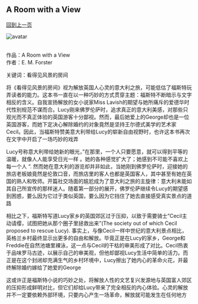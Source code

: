 ## A Room with a View
[回到上一页](https://boheme13.github.io/Reviews/)  &nbsp;&nbsp;

![avatar](https://images.seattletimes.com/wp-content/uploads/2020/09/09042020_room_094741.jpg?d=2040x1144)
<br>
<br>

作品：A Room with a View<br>
作者：E. M. Forster<br>

关键词：看得见风景的房间

将《看得见风景的房间》视为解放英国人心灵的意大利之旅，可能低估了福斯特玩弄读者的能力。这本书一直在以一种巧妙的方式贯穿主题：福斯特不断暗示与文字相反的含义。自我宣扬解放的女小说家Miss Lavish的期望与她所痛斥的爱德华时代性别规范不谋而合。Lucy刚来佛罗伦萨时，追求真正的意大利美感，对那些只观光而不真正体验的英国游客十分鄙视。然而，最后她爱上的George却也是一位英国游客，而她下定决心解除婚约的对象竟然是坚持王尔德式美学的艺术家Cecil。因此，当福斯特赞美意大利带给Lucy的崭新自由视野时，也许这本书再次在文字中开启了一场巧妙的戏弄

Lucy号称意大利带给她新的眼光，”在那里，一个人只要愿意，就可以得到平等的温暖，就像人人能享受日光一样 。她的各种感觉扩大了；她感到不可能不喜欢上每一个人 “. 然而她在意大利的游览却并非如此，当她刚到佛罗伦萨时，迎接她的旅店老板娘竟然是伦敦口音，而旅店里的客人也都是英国客人，其中甚至有她在英国的熟人和牧师。开篇社交场面的尴尬成为了意大利之旅的主旋律：意大利未能如其自己所宣传的那样迷人。随着第一部分的展开，佛罗伦萨继续令Lucy的期望感到困惑，要么因为它过于类似英国，要么因为它挡住了她去直接感受真实景点的道路

相比之下，福斯特写道Lucy家乡的英国郊区过于压抑，以致于需要骑士”Cecil主动请缨，试图把她从那个圈子里拯救出来”(The society out of which Cecil proposed to rescue Lucy). 事实上，与像Cecil一样中世纪的意大利景点相比，英格兰乡村最终显示出更多的自由和解放。毕竟正是在Lucy的家乡，George和Freddie在自然池塘里裸泳，这一点与Cecil的干枯的审美形成了对比。Cecil热衷于品味罗马古迹，以展示自己的审美观，但他却鄙视Lucy生活中简单的活力。而正是在这个封闭却充满生气的乡村环境中，Lucy擦出了她内心的革命火花，并最终解除婚约嫁给了她爱的George

这或许正是福斯特小说的巧妙之处，将解放人性的文艺复兴发源地与英国富人郊区的压抑形成鲜明对比，但它们却给Lucy带来了完全相反的内心体验。心灵的解放并不一定要依赖外部环境，只要内心产生一场革命，解放就可能发生在任何地方